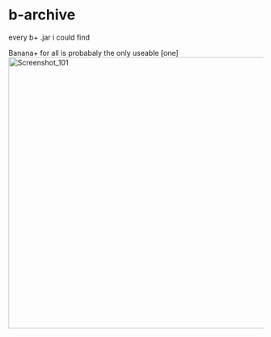 # b-archive
every b+ .jar i could find 


Banana+ for all is probabaly the only useable [one]
<img width="537" alt="Screenshot_101" src="https://user-images.githubusercontent.com/85763506/158919675-8b8187df-2ef6-46a2-a6b6-d26da460eca2.png">
